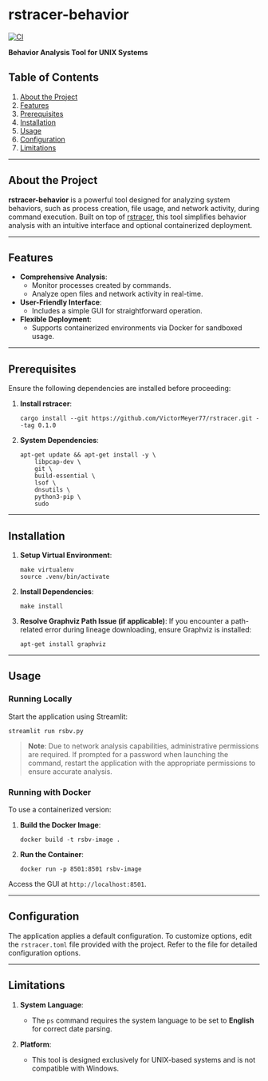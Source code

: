 # rstracer-behavior

[![CI](https://github.com/VictorMeyer77/rstracer-behavior/actions/workflows/ci.yml/badge.svg)](https://github.com/VictorMeyer77/rstracer-behavior/actions/workflows/ci.yml)

**Behavior Analysis Tool for UNIX Systems**

## Table of Contents

1. [About the Project](#about-the-project)
2. [Features](#features)
3. [Prerequisites](#prerequisites)
4. [Installation](#installation)
5. [Usage](#usage)
6. [Configuration](#configuration)
7. [Limitations](#limitations)

---

## About the Project

**rstracer-behavior** is a powerful tool designed for analyzing system behaviors, such as process creation, file usage, and network activity, during command execution. Built on top of [rstracer](https://github.com/VictorMeyer77/rstracer), this tool simplifies behavior analysis with an intuitive interface and optional containerized deployment.

---

## Features

- **Comprehensive Analysis**:
  - Monitor processes created by commands.
  - Analyze open files and network activity in real-time.
- **User-Friendly Interface**:
  - Includes a simple GUI for straightforward operation.
- **Flexible Deployment**:
  - Supports containerized environments via Docker for sandboxed usage.

---

## Prerequisites

Ensure the following dependencies are installed before proceeding:

1. **Install rstracer**:
   ```shell
   cargo install --git https://github.com/VictorMeyer77/rstracer.git --tag 0.1.0
   ```

2. **System Dependencies**:
   ```shell
   apt-get update && apt-get install -y \
       libpcap-dev \
       git \
       build-essential \
       lsof \
       dnsutils \
       python3-pip \
       sudo
   ```

---

## Installation

1. **Setup Virtual Environment**:
   ```shell
   make virtualenv
   source .venv/bin/activate
   ```

2. **Install Dependencies**:
   ```shell
   make install
   ```

3. **Resolve Graphviz Path Issue (if applicable)**:
   If you encounter a path-related error during lineage downloading, ensure Graphviz is installed:
   ```shell
   apt-get install graphviz
   ```

---

## Usage

### Running Locally
Start the application using Streamlit:
```shell
streamlit run rsbv.py
```

> **Note**: Due to network analysis capabilities, administrative permissions are required. If prompted for a password when launching the command, restart the application with the appropriate permissions to ensure accurate analysis.

### Running with Docker
To use a containerized version:
1. **Build the Docker Image**:
   ```shell
   docker build -t rsbv-image .
   ```

2. **Run the Container**:
   ```shell
   docker run -p 8501:8501 rsbv-image
   ```

Access the GUI at `http://localhost:8501`.

---

## Configuration

The application applies a default configuration. To customize options, edit the `rstracer.toml` file provided with the project. Refer to the file for detailed configuration options.

---

## Limitations

1. **System Language**:
   - The `ps` command requires the system language to be set to **English** for correct date parsing.
   
2. **Platform**:
   - This tool is designed exclusively for UNIX-based systems and is not compatible with Windows.
